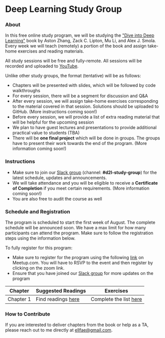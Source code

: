 # Deep Learning Study Group

### About
In this free online study program, we will be studying the ["Dive into Deep Learning"](https://d2l.ai/index.html) book by Aston Zhang, Zack C. Lipton, Mu Li, and Alex J. Smola. Every week we will teach (remotely) a portion of the book and assign take-home exercises and reading materials. 

All study sessions will be free and fully-remote. All sessions will be recorded and uploaded to [YouTube](https://www.youtube.com/channel/UCyna_OxOWL7IEuOwb7WhmxQ?view_as=subscriber). 

Unlike other study groups, the format (tentative) will be as follows:
- Chapters will be presented with slides, which will be followed by code walkthroughs 
- For every session, there will be a segment for discussion and Q&A
- After every session, we will assign take-home exercises corresponding to the material covered in that session. Solutions should be uploaded to GitHub. (More instructions coming soon!)
- Before every session, we will provide a list of extra reading material that will be helpful for the upcoming session
- We plan to have guest lectures and presentations to provide additional practical value to students (TBA)
- There will be **one final project** which will be done in groups. The groups have to present their work towards the end of the program. (More information coming soon!)

### Instructions
- Make sure to join our [Slack group](https://join.slack.com/t/dairai/shared_invite/zt-dv2dwzj7-F9HT047jIGkunNKv88lQ~g) (channel: **#d2l-study-group**) for the latest schedule, updates and announcements. 
- We will take attendance and you will be eligible to receive a **Certificate of Completion** if you meet certain requirements. (More information coming soon!)
- You are also free to audit the course as well

### Schedule and Registration
The program is scheduled to start the first week of August. The complete schedule will be announced soon. We have a max limit for how many participants can attend the program. Make sure to follow the registration steps using the information below.

To fully register for this program:
- Make sure to register for the program using the following [link](https://www.meetup.com/dair-ai/events/271394829/) on Meetup.com. You will have to RSVP to the event and then register by clicking on the zoom link. 
- Ensure that you have joined our [Slack group](https://join.slack.com/t/dairai/shared_invite/zt-dv2dwzj7-F9HT047jIGkunNKv88lQ~g) for more updates on the program

| Chapter | Suggested Readings | Exercises |
|------|-------|-------|
| Chapter 1 | Find readings [here](https://github.com/dair-ai/d2l-study-group/blob/master/readings/section-01.md) | Complete the list [here](https://d2l.ai/chapter_introduction/index.html#exercises) |


### How to Contribute
If you are interested to deliver chapters from the book or help as a TA, please reach out to me directly at ellfae@gmail.com.
